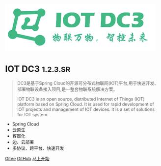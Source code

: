 ![logo](./images/dc3/logo-green.png)

# IOT DC3 <small>1.2.3.SR</small>

> DC3是基于Spring Cloud的开源可分布式物联网(IOT)平台,用于快速开发、部署物联设备接入项目,是一整套物联系统解决方案。
>
> IOT DC3 is an open source, distributed Internet of Things (IOT) platform based on Spring Cloud. It is used for rapid development of IOT projects and management of IOT devices. It is a set of solutions for IOT system.

- Spring Cloud
- 云原生
- 容器化
- 边、云部署
- 多协议、跨平台、快速开发

[Gitee](https://gitee.com/pnoker/iot-dc3/)
[GitHub](https://github.com/pnoker/iot-dc3/)
[马上开始](home.md)